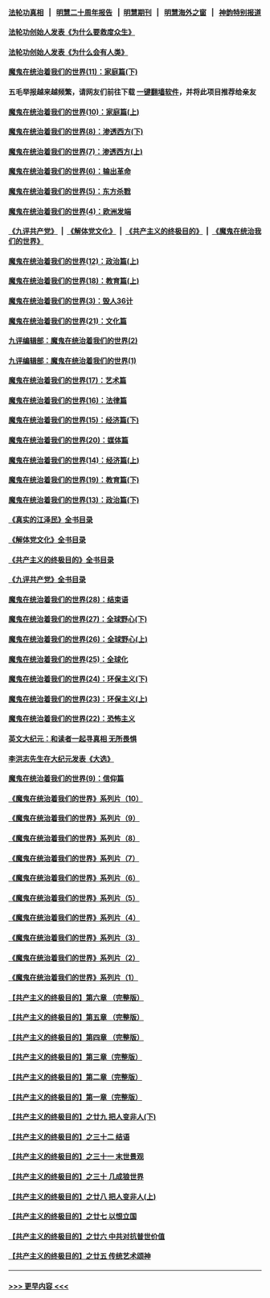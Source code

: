 #### [法轮功真相](https://github.com/gfw-breaker/truth/blob/master/README.md?t=0) &nbsp;&nbsp;|&nbsp;&nbsp; [明慧二十周年报告](https://github.com/gfw-breaker/mh-reports/blob/master/README.md?t=0) &nbsp;&nbsp;|&nbsp;&nbsp;[明慧期刊](https://github.com/gfw-breaker/mh-qikan) &nbsp;&nbsp;|&nbsp;&nbsp; [明慧海外之窗](https://github.com/gfw-breaker/mh-news/blob/master/README.md?t=0) &nbsp;&nbsp;|&nbsp;&nbsp; [神韵特别报道](https://github.com/gfw-breaker/mh-news/blob/master/shenyun.md?t=0)
#### [法轮功创始人发表《为什么要救度众生》](../pages/nsc422/n13975246.md?t=06272143) 
#### [法轮功创始人发表《为什么会有人类》](../pages/nsc422/n13912117.md?t=06272143) 
#### [魔鬼在统治着我们的世界(11)：家庭篇(下)](../pages/nsc422/n10440961.md?t=06272143) 
#### 五毛举报越来越频繁，请网友们前往下载 [一键翻墙软件](https://github.com/gfw-breaker/ssr-accounts)，并将此项目推荐给亲友
#### [魔鬼在统治着我们的世界(10)：家庭篇(上)](../pages/nsc422/n10435448.md?t=06272143) 
#### [魔鬼在统治着我们的世界(8)：渗透西方(下)](../pages/nsc422/n10429603.md?t=06272143) 
#### [魔鬼在统治着我们的世界(7)：渗透西方(上)](../pages/nsc422/n10426013.md?t=06272143) 
#### [魔鬼在统治着我们的世界(6)：输出革命](../pages/nsc422/n10421536.md?t=06272143) 
#### [魔鬼在统治着我们的世界(5)：东方杀戮](../pages/nsc422/n10417707.md?t=06272143) 
#### [魔鬼在统治着我们的世界(4)：欧洲发端](../pages/nsc422/n10414890.md?t=06272143) 
#### [《九评共产党》](https://github.com/begood0513/9ping.md/blob/master/README.md) &nbsp;|&nbsp; [《解体党文化》](../../../../jtdwh.md/blob/master/README.md)  &nbsp;|&nbsp; [《共产主义的终极目的》](../../../../gczydzjmd.md/blob/master/README.md) &nbsp;|&nbsp; [《魔鬼在统治我们的世界》](../../../../mgztzwmdsj.md/blob/master/README.md) 
#### [魔鬼在统治着我们的世界(12)：政治篇(上)](../pages/nsc422/n10444576.md?t=06272143) 
#### [魔鬼在统治着我们的世界(18)：教育篇(上)](../pages/nsc422/n10526970.md?t=06272143) 
#### [魔鬼在统治着我们的世界(3)：毁人36计](../pages/nsc422/n10411583.md?t=06272143) 
#### [魔鬼在统治着我们的世界(21)：文化篇](../pages/nsc422/n10597706.md?t=06272143) 
#### [九评编辑部：魔鬼在统治着我们的世界(2)](../pages/nsc422/n10410036.md?t=06272143) 
#### [九评编辑部：魔鬼在统治着我们的世界(1)](../pages/nsc422/n10406825.md?t=06272143) 
#### [魔鬼在统治着我们的世界(17)：艺术篇](../pages/nsc422/n10499093.md?t=06272143) 
#### [魔鬼在统治着我们的世界(16)：法律篇](../pages/nsc422/n10485969.md?t=06272143) 
#### [魔鬼在统治着我们的世界(15)：经济篇(下)](../pages/nsc422/n10469975.md?t=06272143) 
#### [魔鬼在统治着我们的世界(20)：媒体篇](../pages/nsc422/n10586579.md?t=06272143) 
#### [魔鬼在统治着我们的世界(14)：经济篇(上)](../pages/nsc422/n10457370.md?t=06272143) 
#### [魔鬼在统治着我们的世界(19)：教育篇(下)](../pages/nsc422/n10564808.md?t=06272143) 
#### [魔鬼在统治着我们的世界(13)：政治篇(下)](../pages/nsc422/n10448270.md?t=06272143) 
#### [《真实的江泽民》全书目录](../pages/nsc422/n13721399.md?t=06272143) 
#### [《解体党文化》全书目录](../pages/nsc422/n13721157.md?t=06272143) 
#### [《共产主义的终极目的》全书目录](../pages/nsc422/n13721048.md?t=06272143) 
#### [《九评共产党》全书目录](../pages/nsc422/n13708085.md?t=06272143) 
#### [魔鬼在统治着我们的世界(28)：结束语](../pages/nsc422/n10936246.md?t=06272143) 
#### [魔鬼在统治着我们的世界(27)：全球野心(下)](../pages/nsc422/n10928319.md?t=06272143) 
#### [魔鬼在统治着我们的世界(26)：全球野心(上)](../pages/nsc422/n10900318.md?t=06272143) 
#### [魔鬼在统治着我们的世界(25)：全球化](../pages/nsc422/n10788205.md?t=06272143) 
#### [魔鬼在统治着我们的世界(24)：环保主义(下)](../pages/nsc422/n10695307.md?t=06272143) 
#### [魔鬼在统治着我们的世界(23)：环保主义(上)](../pages/nsc422/n10688613.md?t=06272143) 
#### [魔鬼在统治着我们的世界(22)：恐怖主义](../pages/nsc422/n10614727.md?t=06272143) 
#### [英文大纪元：和读者一起寻真相 无所畏惧](../pages/nsc422/n12542027.md?t=06272143) 
#### [李洪志先生在大纪元发表《大选》](../pages/nsc422/n12534746.md?t=06272143) 
#### [魔鬼在统治着我们的世界(9)：信仰篇](../pages/nsc422/n10432159.md?t=06272143) 
#### [《魔鬼在统治着我们的世界》系列片（10）](../pages/nsc422/n12292670.md?t=06272143) 
#### [《魔鬼在统治着我们的世界》系列片（9）](../pages/nsc422/n12290859.md?t=06272143) 
#### [《魔鬼在统治着我们的世界》系列片（8）](../pages/nsc422/n12287445.md?t=06272143) 
#### [《魔鬼在统治着我们的世界》系列片（7）](../pages/nsc422/n12283425.md?t=06272143) 
#### [《魔鬼在统治着我们的世界》系列片（6）](../pages/nsc422/n12282314.md?t=06272143) 
#### [《魔鬼在统治着我们的世界》系列片（5）](../pages/nsc422/n12281419.md?t=06272143) 
#### [《魔鬼在统治着我们的世界》系列片（4）](../pages/nsc422/n12274024.md?t=06272143) 
#### [《魔鬼在统治着我们的世界》系列片（3）](../pages/nsc422/n12271322.md?t=06272143) 
#### [《魔鬼在统治着我们的世界》系列片（2）](../pages/nsc422/n12269049.md?t=06272143) 
#### [《魔鬼在统治着我们的世界》系列片（1）](../pages/nsc422/n12267575.md?t=06272143) 
#### [【共产主义的终极目的】第六章 （完整版）](../pages/nsc422/n11428913.md?t=06272143) 
#### [【共产主义的终极目的】第五章 （完整版）](../pages/nsc422/n11428912.md?t=06272143) 
#### [【共产主义的终极目的】第四章 （完整版）](../pages/nsc422/n11428907.md?t=06272143) 
#### [【共产主义的终极目的】第三章（完整版）](../pages/nsc422/n11428848.md?t=06272143) 
#### [【共产主义的终极目的】第二章（完整版）](../pages/nsc422/n11428831.md?t=06272143) 
#### [【共产主义的终极目的】第一章（完整版）](../pages/nsc422/n11417651.md?t=06272143) 
#### [【共产主义的终极目的】之廿九 把人变非人(下)](../pages/nsc422/n11344140.md?t=06272143) 
#### [【共产主义的终极目的】之三十二 结语](../pages/nsc422/n11360535.md?t=06272143) 
#### [【共产主义的终极目的】之三十一 末世景观](../pages/nsc422/n11351129.md?t=06272143) 
#### [【共产主义的终极目的】之三十 几成狼世界](../pages/nsc422/n11348280.md?t=06272143) 
#### [【共产主义的终极目的】之廿八 把人变非人(上)](../pages/nsc422/n11340492.md?t=06272143) 
#### [【共产主义的终极目的】之廿七 以恨立国](../pages/nsc422/n11336944.md?t=06272143) 
#### [【共产主义的终极目的】之廿六 中共对抗普世价值](../pages/nsc422/n11324785.md?t=06272143) 
#### [【共产主义的终极目的】之廿五 传统艺术颂神](../pages/nsc422/n11296396.md?t=06272143) 

----
#### [ >>> 更早内容 <<< ](../indexes/nsc422-earlier.md)
